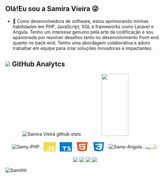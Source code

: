 ## Olá!Eu sou a  Samira Vieira 😜

- 🔭 Como desenvolvedora de software, estou aprimorando minhas habilidades em PHP, JavaScript, SQL e frameworks como Laravel e Angula. Tenho um interesse genuíno pela arte da codificação e sou apaixonada por resolver desafios tanto no desenvolvimento front-end quanto no back-end. Tenho uma abordagem colaborativa e adoro trabalhar em equipe para criar soluções inovadoras e impactantes.

##  <img height="20em" src="https://thumbs.gfycat.com/YoungWeakCanadagoose-max-1mb.gif"/> GitHub Analytcs
<div align="center">  
  <img width="49%" height="195px" src="https://github-readme-stats.vercel.app/api?username=Samiihh&show_icons=true&theme=transparent" alt="Samira Vieira github stats" />
  <img width="41%" height="195px" src="https://github-readme-stats.vercel.app/api/top-langs/?username=Samiihh&layout=compact&langs_count_weight=0.5&theme=transparent" />

  <div style="display: inline_block"><br>
  <img align="center" alt="Samy-PHP" height="50" width="40" src="https://cdn.jsdelivr.net/gh/devicons/devicon/icons/php/php-original.svg" /> 
  .
  <img align="center" alt="Samy-Js" height="30" width="40" src="https://raw.githubusercontent.com/devicons/devicon/master/icons/javascript/javascript-plain.svg">
  .
  <img align="center" alt="Samy-Ts" height="30" width="40" src="https://raw.githubusercontent.com/devicons/devicon/master/icons/typescript/typescript-plain.svg">
  .
  <img align="center" alt="Samy-HTML" height="30" width="40" src="https://raw.githubusercontent.com/devicons/devicon/master/icons/html5/html5-original.svg">
  .
  <img align="center" alt="Samy-CSS" height="30" width="40" src="https://raw.githubusercontent.com/devicons/devicon/master/icons/css3/css3-original.svg">
  .
  <img align="center" alt="Samy-Angula" height="30" width="40"src="https://cdn.jsdelivr.net/gh/devicons/devicon/icons/angularjs/angularjs-original.svg" /> 
  .
  <img align="center" alt="thegaab-Mysql" height="30" width="40" src="https://github.com/devicons/devicon/blob/master/icons/mysql/mysql-original-wordmark.svg">
</div>
<br>
<div> 
  <a href="https://www.instagram.com/saahhhvieira_" target="_blank"><img src="https://img.shields.io/badge/-Instagram-%23E4405F?style=for-the-badge&logo=instagram&logoColor=white" target="_blank"></a>
 	<a href="https://www.twitch.tv/saamiihh" target="_blank"><img src="https://img.shields.io/badge/Twitch-9146FF?style=for-the-badge&logo=twitch&logoColor=white" target="_blank"></a>
  <a href = "mailto:samira.v.souza20@gmail.com"><img src="https://img.shields.io/badge/-Gmail-%23333?style=for-the-badge&logo=gmail&logoColor=white" target="_blank"></a>
  <a href="https://www.linkedin.com/in/samira-vieira-de-souza-1b6996129" target="_blank"><img src="https://img.shields.io/badge/-LinkedIn-%230077B5?style=for-the-badge&logo=linkedin&logoColor=white" target="_blank"></a>
  <p align="left"> <img src="https://komarev.com/ghpvc/?username=Samiihh&label=Profile%20views&color=0e75b6&style=flat" alt="Samiihh" /></p>
</div>








